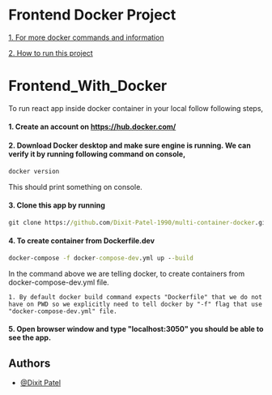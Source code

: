 
# Frontend Docker Project


[1. For more docker commands and information](https://github.com/Dixit-Patel-1990/Docker)

[2. How to run this project](#Frontend_With_Docker)

<!-- [3. Jenkins file to build, test and deploy code to docker hub](https://github.com/Dixit-Patel-1990/Frontend/blob/main/Jenkinsfile) -->

# Frontend_With_Docker

To run react app inside docker container in your local follow following steps,

#### 1. Create an account on https://hub.docker.com/

#### 2. Download Docker desktop and make sure engine is running. We can verify it by running following command on console,
```cmd
docker version
```
This should print something on console.

#### 3. Clone this app by running
```cmd
git clone https://github.com/Dixit-Patel-1990/multi-container-docker.git
```

#### 4. To create container from Dockerfile.dev
```cmd
docker-compose -f docker-compose-dev.yml up --build
```

In the command above we are telling docker, to create containers from docker-compose-dev.yml file.

    1. By default docker build command expects "Dockerfile" that we do not have on PWD so we explicitly need to tell docker by "-f" flag that use "docker-compose-dev.yml" file.

#### 5. Open browser window and type "localhost:3050" you should be able to see the app.


## Authors
- [@Dixit Patel](https://github.com/Dixit-Patel-1990/Docker)

